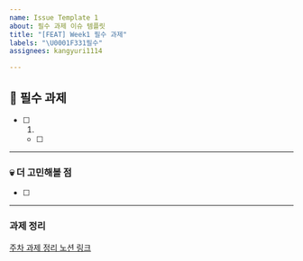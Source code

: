 ```yaml
---
name: Issue Template 1
about: 필수 과제 이슈 템플릿
title: "[FEAT] Week1 필수 과제"
labels: "\U0001F331필수"
assignees: kangyuri1114

---
```


## 🌱 필수 과제
- [ ] 1. 
    - [ ] 
---
### 💀 더 고민해볼 점
- [ ] 
---
### 과제 정리
[주차 과제 정리 노션 링크]()
